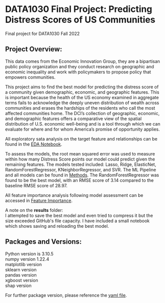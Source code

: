 # DATA1030 Final Project: Predicting Distress Scores of US Communities
Final project for DATA1030 Fall 2022
<br/>
## Project Overview:

This data comes from the Economic Innovation Group, they are a bipartisan public policy organization and they conduct research on geographic and economic inequality and work with policymakers to propose policy that empowers communities.

This project aims to find the best model for predicting the distress score of a community given demographic, economic, and geographic features. This is important because the health of the US economy examined in aggregate terms fails to acknowledge the deeply uneven distribution of wealth across communities and erases the hardships of the residents who call the most affected communities home. The DCI’s collection of geographic, economic, and demographic features offers a comparative view of the spatial distribution of U.S. economic well-being and is a tool through which we can evaluate for where and for whom America’s promise of opportunity applies.

All exploratory sata analysis on the target feature and relationships can be found in the [EDA Notebook](https://github.com/arianaschindler/data1030_final/blob/main/src/EDA.ipynb).

To assess the models, the root mean squared error was used to measure within how many Distress Score points our model could predict given the remaining features. The models tested included: Lasso, Ridge, ElasticNet, RandomForestRegressor, KNeighborRegressor, and SVR. The ML Pipeline and all models can be found in [Methods](https://github.com/arianaschindler/data1030_final/blob/main/src/methods.ipynb). The RandomForestRegressor was found to be the best model, with an RMSE score of 3.14 compared to the baseline RMSE score of 28.97.

All feature importance analysis following model assessment can be accessed in [Feature Importance](https://github.com/arianaschindler/data1030_final/blob/main/src/feature_importance.ipynb).

A note on the **results** folder:
<br/>
I attempted to save the best model and even tried to compress it but the size exceeded GitHub's file capacity. I have included a small notebook which shows saving and reloading the best model.

## Packages and Versions:

Python version is 3.10.5
<br/>
numpy version 1.22.4
<br/>
matplotlib version
<br/>
sklearn version
<br/>
pandas version
<br/>
xgboost version
<br/>
shap version

For further package version, please reference the [yaml file](https://github.com/arianaschindler/data1030_final/blob/main/data1030.yml).